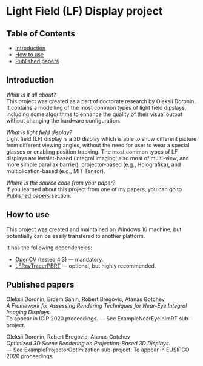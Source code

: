 # Light Field (LF) Display project


## Table of Contents
+ [Introduction](#Introduction)
+ [How to use](#HowToUse)
+ [Published papers](#Papers)


## <a name="Introduction"></a> Introduction

<em> What is it all about? </em><br>
This project was created as a part of doctorate research by Oleksii Doronin.
It contains a modelling of the most common types of light field dipslays, including some algorithms to enhance the quality of their visual output without changing the hardware configuration.

<em> What is light field display? </em><br>
Light field (LF) display is a 3D display which is able to show different picture from different viewing angles, without the need for user to wear a special glasses or enabling position tracking.
The most common types of LF displays are lenslet-based (integral imaging, also most of multi-view, and more simple parallax barrier), projector-based (e.g., Holografika), and multiplication-based (e.g., MIT Tensor).

<em> Where is the source code from your paper? </em><br>
If you learned about this project from one of my papers, you can go to [Published papers](#Papers) section.


## <a name="HowToUse"></a> How to use

This project was created and maintained on Windows 10 machine, but potentially can be easily transfered to another platform.

It has the following dependencies:<br>
+ <a href="https://opencv.org/">OpenCV</a> (tested 4.3) &mdash; mandatory.
+ <a href="https://github.com/LeksiDor/LFRayTracerPBRT/">LFRayTracerPBRT</a> &mdash; optional, but highly recommended.


## <a name="Papers"></a> Published papers

Oleksii Doronin, Erdem Sahin, Robert Bregovic, Atanas Gotchev<br>
<em>A Framework for Assessing Rendering Techniques for Near-Eye Integral Imaging Displays.</em><br>
To appear in ICIP 2020 proceedings.
&mdash; See ExampleNearEyeInImRT sub-project.

Oleksii Doronin, Robert Bregovic, Atanas Gotchev<br>
<em>Optimized 3D Scene Rendering on Projection-Based 3D Displays.</em><br>
&mdash; See ExampleProjectorOptimization sub-project.
To appear in EUSIPCO 2020 proceedings.
